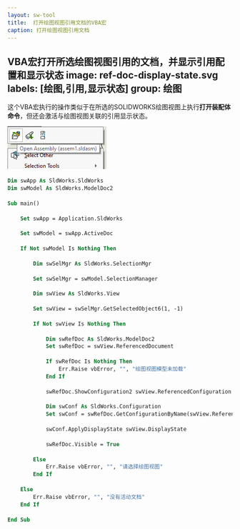 ```yaml
---
layout: sw-tool
title:  打开绘图视图引用文档的VBA宏
caption: 打开绘图视图引用文档
---
```

 VBA宏打开所选绘图视图引用的文档，并显示引用配置和显示状态
image: ref-doc-display-state.svg
labels: [绘图,引用,显示状态]
group: 绘图
---

这个VBA宏执行的操作类似于在所选的SOLIDWORKS绘图视图上执行**打开装配体命令**，但还会激活与绘图视图关联的引用显示状态。

![打开装配体命令](open-assembly-command.png)

~~~ vb
Dim swApp As SldWorks.SldWorks
Dim swModel As SldWorks.ModelDoc2

Sub main()

    Set swApp = Application.SldWorks
    
    Set swModel = swApp.ActiveDoc
    
    If Not swModel Is Nothing Then
    
        Dim swSelMgr As SldWorks.SelectionMgr
        
        Set swSelMgr = swModel.SelectionManager
        
        Dim swView As SldWorks.View
        
        Set swView = swSelMgr.GetSelectedObject6(1, -1)
        
        If Not swView Is Nothing Then
        
            Dim swRefDoc As SldWorks.ModelDoc2
            Set swRefDoc = swView.ReferencedDocument
            
            If swRefDoc Is Nothing Then
                Err.Raise vbError, "", "绘图视图模型未加载"
            End If
            
            swRefDoc.ShowConfiguration2 swView.ReferencedConfiguration
            
            Dim swConf As SldWorks.Configuration
            Set swConf = swRefDoc.GetConfigurationByName(swView.ReferencedConfiguration)
            
            swConf.ApplyDisplayState swView.DisplayState
            
            swRefDoc.Visible = True
            
        Else
            Err.Raise vbError, "", "请选择绘图视图"
        End If
        
    Else
        Err.Raise vbError, "", "没有活动文档"
    End If
    
End Sub
~~~